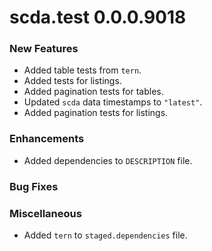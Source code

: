 # scda.test 0.0.0.9018

### New Features
* Added table tests from `tern`.
* Added tests for listings.
* Added pagination tests for tables.
* Updated `scda` data timestamps to `"latest"`.
* Added pagination tests for listings.

### Enhancements
* Added dependencies to `DESCRIPTION` file.

### Bug Fixes

### Miscellaneous
* Added `tern` to `staged.dependencies` file.

